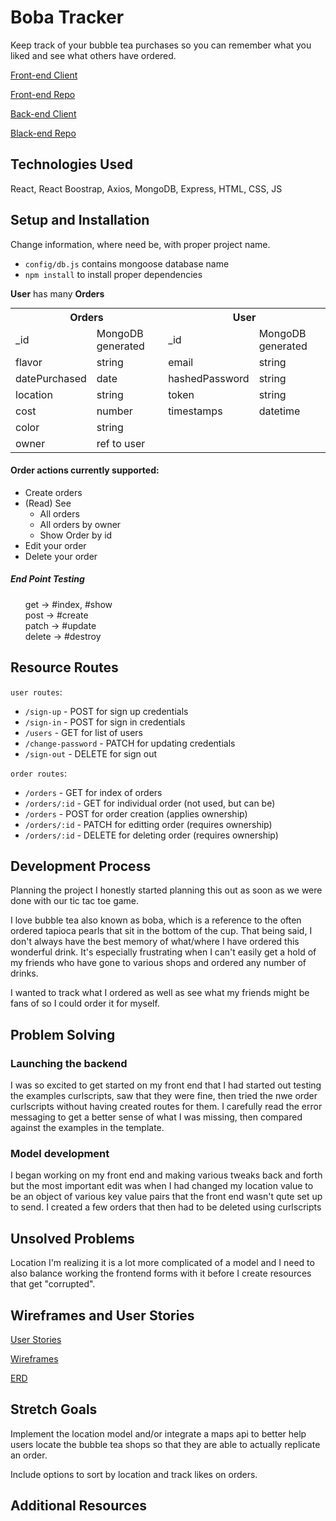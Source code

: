 # Boba Tracker
Keep track of your bubble tea purchases so you can remember what you liked and see what others have ordered.

[Front-end Client](https://kimdolion.github.io/boba-tracker-client/#/)

[Front-end Repo](https://github.com/kimdolion/boba-tracker-client)

[Back-end Client](https://limitless-everglades-63033.herokuapp.com/)

[Black-end Repo](https://github.com/kimdolion/boba-tracker-backend)

## Technologies Used
React, React Boostrap, Axios, MongoDB, Express, HTML, CSS, JS

## Setup and Installation
Change information, where need be, with proper project name.
   - `config/db.js` contains mongoose database name
   - `npm install` to install proper dependencies

**User** has many **Orders**

  <table style="display:inline">
  <th colspan="2" style="text-align:center">Orders</th>
  <th colspan="2" style="text-align:center">User</th>
  <tr>
  <td>_id</td>
  <td>MongoDB generated</td>
  <td>_id</td>
  <td>MongoDB generated</td>
  </tr>
  <tr>
  <td>flavor</td>
  <td>string</td>
  <td>email</td>
  <td>string</td>
  </tr>
  <tr>
  <td>datePurchased</td>
  <td>date</td>
  <td>hashedPassword</td>
  <td>string</td>
  </tr>
  <tr>
  <td>location</td>
  <td>string</td>
  <td>token</td>
  <td>string</td>
  </tr>
  <tr>
  <td>cost</td>
  <td>number</td>
  <td>timestamps</td>
  <td>datetime</td>
  </tr>
  <tr>
  <td>color</td>
  <td>string</td>
  <td></td>
  <td></td>
  </tr>
  <tr>
  <td>owner</td>
  <td>ref to user</td>
  <td></td>
  <td></td>
  </tr>
  </table>


  #### Order actions currently supported:
  - Create orders
  - (Read) See
    - All orders
    - All orders by owner
    - Show Order by id
  - Edit your order
  - Delete your order

##### End Point Testing

<ul style="list-style-type:none;">
  <li>get -> #index, #show</li>
  <li>post -> #create</li>
  <li>patch -> #update</li>
  <li>delete -> #destroy</li>
</ul>

## Resource Routes
`user routes`:
  - `/sign-up` - POST for sign up credentials
  - `/sign-in` - POST for sign in credentials
  - `/users` - GET for list of users
  - `/change-password` - PATCH for updating credentials
  - `/sign-out` - DELETE for sign out

`order routes`:
  - `/orders` - GET for index of orders
  - `/orders/:id` - GET for individual order (not used, but can be)
  - `/orders` - POST for order creation (applies ownership)
  - `/orders/:id` - PATCH for editting order (requires ownership)
  - `/orders/:id` - DELETE for deleting order (requires ownership)

## Development Process
Planning the project
I honestly started planning this out as soon as we were done with our tic tac toe game.

I love bubble tea also known as boba, which is a reference to the often ordered tapioca pearls that sit in the bottom of the cup.
That being said, I don't always have the best memory of what/where I have ordered this wonderful drink. It's especially frustrating when I can't easily get a hold of my friends who have gone to various shops and ordered any number of drinks.

I wanted to track what I ordered as well as see what my friends might be fans of so I could order it for myself.

## Problem Solving
### Launching the backend
I was so excited to get started on my front end that I had started out testing the examples curlscripts, saw that they were fine, then tried the nwe order curlscripts without having created routes for them. I carefully read the error messaging to get a better sense of what I was missing, then compared against the examples in the template.

### Model development
I began working on my front end and making various tweaks back and forth but the most important edit was when I had changed my location value to be an object of various key value pairs that the front end wasn't qute set up to send. I created a few orders that then had to be deleted using curlscripts

## Unsolved Problems
Location
I'm realizing it is a lot more complicated of a model and I need to also balance working the frontend forms with it before I create resources that get "corrupted".

## Wireframes and User Stories
[User Stories](https://docs.google.com/document/d/1rU0EMt1qlRVzYi5IN6PDTBv9FH-f241SB1buLiKU5VY/edit?usp=sharing)

[Wireframes](https://docs.google.com/document/d/1Bmr5gQ1BCXurel8O9UvznKwcHkwt-F_cnnR5uouSSXA/edit?usp=sharing)

[ERD](https://docs.google.com/document/d/1KAxKF9fMoZRf_MedIocuvrfn7yVN1JOpxzY0Z7Bnkl0/edit?usp=sharing)

## Stretch Goals
Implement the location model and/or integrate a maps api to better help users locate the bubble tea shops so that they are able to actually replicate an order.

Include options to sort by location and track likes on orders.

## Additional Resources

